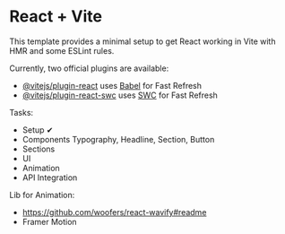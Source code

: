 # React + Vite

This template provides a minimal setup to get React working in Vite with HMR and some ESLint rules.

Currently, two official plugins are available:

- [@vitejs/plugin-react](https://github.com/vitejs/vite-plugin-react/blob/main/packages/plugin-react/README.md) uses [Babel](https://babeljs.io/) for Fast Refresh
- [@vitejs/plugin-react-swc](https://github.com/vitejs/vite-plugin-react-swc) uses [SWC](https://swc.rs/) for Fast Refresh



Tasks:
- Setup ✔
- Components
Typography, Headline, Section, Button
- Sections
- UI
- Animation
- API Integration

Lib for Animation: 
- https://github.com/woofers/react-wavify#readme
- Framer Motion